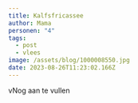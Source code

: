 ```yaml
---
title: Kalfsfricassee
author: Mama
personen: "4"
tags:
  - post
  - vlees
image: /assets/blog/1000008550.jpg
date: 2023-08-26T11:23:02.166Z
---
```

vN﻿og aan te vullen
